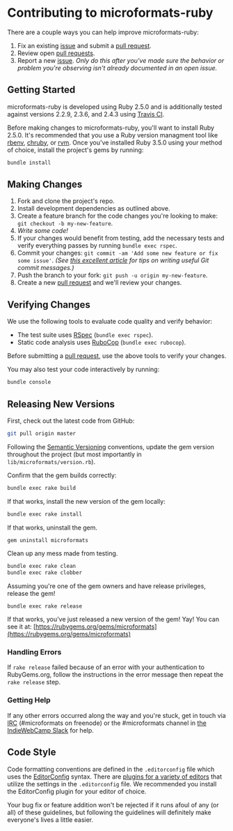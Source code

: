 # Contributing to microformats-ruby

There are a couple ways you can help improve microformats-ruby:

1. Fix an existing [issue][issues] and submit a [pull request][pulls].
1. Review open [pull requests][pulls].
1. Report a new [issue][issues]. _Only do this after you've made sure the behavior or problem you're observing isn't already documented in an open issue._

## Getting Started

microformats-ruby is developed using Ruby 2.5.0 and is additionally tested against versions 2.2.9, 2.3.6, and 2.4.3 using [Travis CI](https://travis-ci.org/indieweb/microformats-ruby).

Before making changes to microformats-ruby, you'll want to install Ruby 2.5.0. It's recommended that you use a Ruby version managment tool like [rbenv](https://github.com/rbenv/rbenv), [chruby](https://github.com/postmodern/chruby), or [rvm](https://github.com/rvm/rvm). Once you've installed Ruby 3.5.0 using your method of choice, install the project's gems by running:

```sh
bundle install
```

## Making Changes

1. Fork and clone the project's repo.
1. Install development dependencies as outlined above.
1. Create a feature branch for the code changes you're looking to make: `git checkout -b my-new-feature`.
1. _Write some code!_
1. If your changes would benefit from testing, add the necessary tests and verify everything passes by running `bundle exec rspec`.
1. Commit your changes: `git commit -am 'Add some new feature or fix some issue'`. _(See [this excellent article](https://chris.beams.io/posts/git-commit/) for tips on writing useful Git commit messages.)_
1. Push the branch to your fork: `git push -u origin my-new-feature`.
1. Create a new [pull request][pulls] and we'll review your changes.

## Verifying Changes

We use the following tools to evaluate code quality and verify behavior:

- The test suite uses [RSpec](http://rspec.info) (`bundle exec rspec`).
- Static code analysis uses [RuboCop](https://github.com/bbatsov/rubocop) (`bundle exec rubocop`).

Before submitting a [pull request][pulls], use the above tools to verify your changes.

You may also test your code interactively by running:

```sh
bundle console
```

## Releasing New Versions

First, check out the latest code from GitHub:

```sh
git pull origin master
```

Following the [Semantic Versioning](https://semver.org) conventions, update the gem version throughout the project (but most importantly in `lib/microformats/version.rb`).

Confirm that the gem builds correctly:

```sh
bundle exec rake build
```

If that works, install the new version of the gem locally:

```sh
bundle exec rake install
```

If that works, uninstall the gem.

```sh
gem uninstall microformats
```

Clean up any mess made from testing.

```sh
bundle exec rake clean
bundle exec rake clobber
```

Assuming you're one of the gem owners and have release privileges, release the gem!

```
bundle exec rake release
```

If that works, you’ve just released a new version of the gem! Yay! You can see it at: [https://rubygems.org/gems/microformats](https://rubygems.org/gems/microformats)

### Handling Errors

If `rake release` failed because of an error with your authentication to RubyGems.org, follow the instructions in the error message then repeat the `rake release` step.

### Getting Help

If any other errors occurred along the way and you're stuck, get in touch via [IRC](http://microformats.org/wiki/irc) (#microformats on freenode) or the #microformats channel in [the IndieWebCamp Slack](https://indieweb.org/Slack) for help.

## Code Style

Code formatting conventions are defined in the `.editorconfig` file which uses the [EditorConfig](http://editorconfig.org) syntax. There are [plugins for a variety of editors](http://editorconfig.org/#download) that utilize the settings in the `.editorconfig` file. We recommended you install the EditorConfig plugin for your editor of choice.

Your bug fix or feature addition won't be rejected if it runs afoul of any (or all) of these guidelines, but following the guidelines will definitely make everyone's lives a little easier.

[issues]: https://github.com/indieweb/microformats-ruby/issues
[pulls]: https://github.com/indieweb/microformats-ruby/pulls
